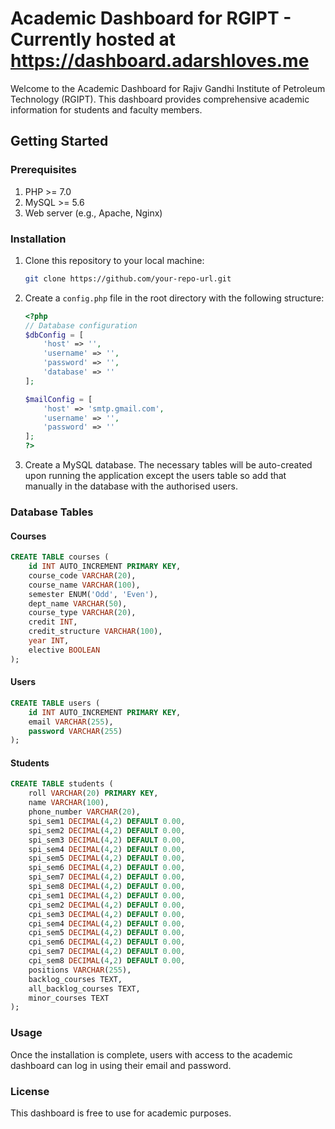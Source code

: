 # Academic Dashboard for RGIPT - Currently hosted at https://dashboard.adarshloves.me

Welcome to the Academic Dashboard for Rajiv Gandhi Institute of Petroleum Technology (RGIPT). This dashboard provides comprehensive academic information for students and faculty members.

## Getting Started

### Prerequisites

1. PHP >= 7.0
2. MySQL >= 5.6
3. Web server (e.g., Apache, Nginx)

### Installation

1. Clone this repository to your local machine:

    ```bash
    git clone https://github.com/your-repo-url.git
    ```

2. Create a `config.php` file in the root directory with the following structure:

    ```php
    <?php
    // Database configuration
    $dbConfig = [
        'host' => '',
        'username' => '',
        'password' => '',
        'database' => ''
    ];

    $mailConfig = [
        'host' => 'smtp.gmail.com',
        'username' => '',
        'password' => ''
    ];
    ?>
    ```

3. Create a MySQL database. The necessary tables will be auto-created upon running the application except the users table so add that manually in the database with the authorised users.

### Database Tables

#### Courses

```sql
CREATE TABLE courses (
    id INT AUTO_INCREMENT PRIMARY KEY,
    course_code VARCHAR(20),
    course_name VARCHAR(100),
    semester ENUM('Odd', 'Even'),
    dept_name VARCHAR(50),
    course_type VARCHAR(20),
    credit INT,
    credit_structure VARCHAR(100),
    year INT,
    elective BOOLEAN
);
```


#### Users

```sql
CREATE TABLE users (
    id INT AUTO_INCREMENT PRIMARY KEY,
    email VARCHAR(255),
    password VARCHAR(255)
);
```

#### Students

```sql
CREATE TABLE students (
    roll VARCHAR(20) PRIMARY KEY,
    name VARCHAR(100),
    phone_number VARCHAR(20),
    spi_sem1 DECIMAL(4,2) DEFAULT 0.00,
    spi_sem2 DECIMAL(4,2) DEFAULT 0.00,
    spi_sem3 DECIMAL(4,2) DEFAULT 0.00,
    spi_sem4 DECIMAL(4,2) DEFAULT 0.00,
    spi_sem5 DECIMAL(4,2) DEFAULT 0.00,
    spi_sem6 DECIMAL(4,2) DEFAULT 0.00,
    spi_sem7 DECIMAL(4,2) DEFAULT 0.00,
    spi_sem8 DECIMAL(4,2) DEFAULT 0.00,
    cpi_sem1 DECIMAL(4,2) DEFAULT 0.00,
    cpi_sem2 DECIMAL(4,2) DEFAULT 0.00,
    cpi_sem3 DECIMAL(4,2) DEFAULT 0.00,
    cpi_sem4 DECIMAL(4,2) DEFAULT 0.00,
    cpi_sem5 DECIMAL(4,2) DEFAULT 0.00,
    cpi_sem6 DECIMAL(4,2) DEFAULT 0.00,
    cpi_sem7 DECIMAL(4,2) DEFAULT 0.00,
    cpi_sem8 DECIMAL(4,2) DEFAULT 0.00,
    positions VARCHAR(255),
    backlog_courses TEXT,
    all_backlog_courses TEXT,
    minor_courses TEXT
);
```

### Usage

Once the installation is complete, users with access to the academic dashboard can log in using their email and password.

### License

This dashboard is free to use for academic purposes.
